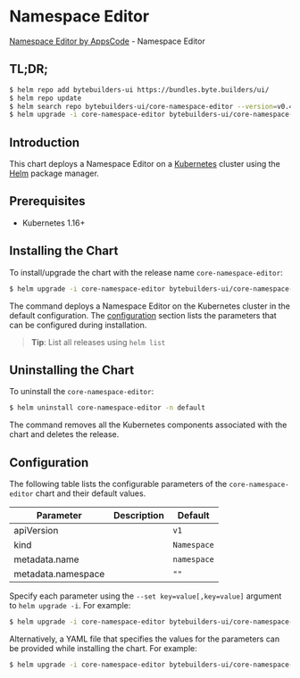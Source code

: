 # Namespace Editor

[Namespace Editor by AppsCode](https://byte.builders) - Namespace Editor

## TL;DR;

```bash
$ helm repo add bytebuilders-ui https://bundles.byte.builders/ui/
$ helm repo update
$ helm search repo bytebuilders-ui/core-namespace-editor --version=v0.4.8
$ helm upgrade -i core-namespace-editor bytebuilders-ui/core-namespace-editor -n default --create-namespace --version=v0.4.8
```

## Introduction

This chart deploys a Namespace Editor on a [Kubernetes](http://kubernetes.io) cluster using the [Helm](https://helm.sh) package manager.

## Prerequisites

- Kubernetes 1.16+

## Installing the Chart

To install/upgrade the chart with the release name `core-namespace-editor`:

```bash
$ helm upgrade -i core-namespace-editor bytebuilders-ui/core-namespace-editor -n default --create-namespace --version=v0.4.8
```

The command deploys a Namespace Editor on the Kubernetes cluster in the default configuration. The [configuration](#configuration) section lists the parameters that can be configured during installation.

> **Tip**: List all releases using `helm list`

## Uninstalling the Chart

To uninstall the `core-namespace-editor`:

```bash
$ helm uninstall core-namespace-editor -n default
```

The command removes all the Kubernetes components associated with the chart and deletes the release.

## Configuration

The following table lists the configurable parameters of the `core-namespace-editor` chart and their default values.

|     Parameter      | Description |        Default         |
|--------------------|-------------|------------------------|
| apiVersion         |             | <code>v1</code>        |
| kind               |             | <code>Namespace</code> |
| metadata.name      |             | <code>namespace</code> |
| metadata.namespace |             | <code>""</code>        |


Specify each parameter using the `--set key=value[,key=value]` argument to `helm upgrade -i`. For example:

```bash
$ helm upgrade -i core-namespace-editor bytebuilders-ui/core-namespace-editor -n default --create-namespace --version=v0.4.8 --set apiVersion=v1
```

Alternatively, a YAML file that specifies the values for the parameters can be provided while
installing the chart. For example:

```bash
$ helm upgrade -i core-namespace-editor bytebuilders-ui/core-namespace-editor -n default --create-namespace --version=v0.4.8 --values values.yaml
```
